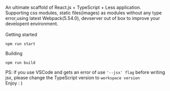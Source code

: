 An ultimate scaffold of React.js + TypeScript + Less application.
<br/>
Supporting css modules, static files(images) as modules without any type error,using latest Webpack(5.54.0), devserver out of box to improve your developent environment.
<br/>
<br/>
Getting started

```
npm run start
```

Building

```
npm run build
```

PS: if you use VSCode and gets an error of use ```'--jsx' flag``` before writing jsx, please change the TypeScript version to ```workspace version```
<br/>
Enjoy : )

